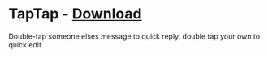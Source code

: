 # TapTap - [Download](https://github.com/Vendicated/AliucordPlugins/blob/builds/TapTap.zip?raw=true)

Double-tap someone elses message to quick reply, double tap your own to quick edit
